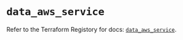 # `data_aws_service`

Refer to the Terraform Registory for docs: [`data_aws_service`](https://registry.terraform.io/providers/hashicorp/aws/4.66.1/docs/data-sources/service).

